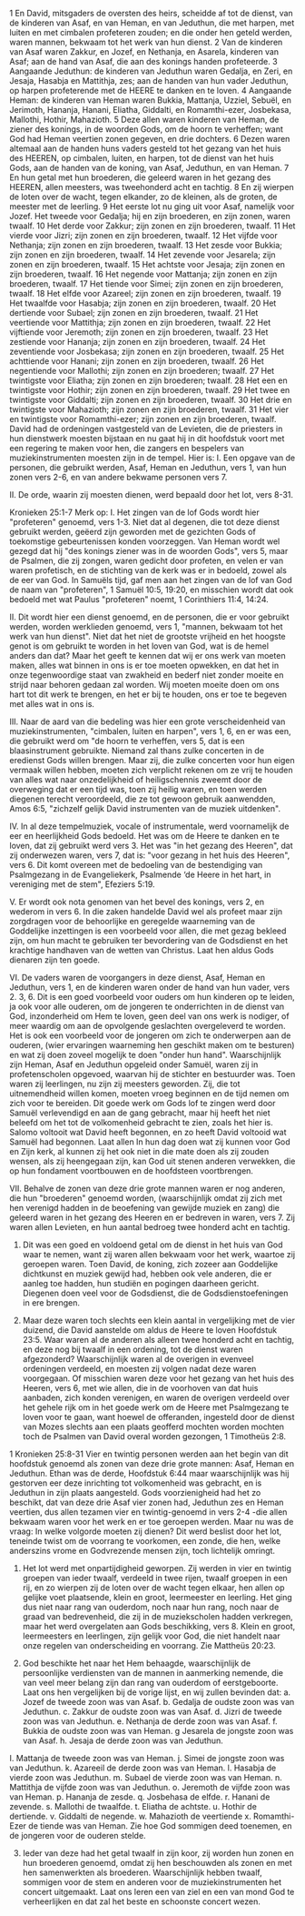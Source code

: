 1 En David, mitsgaders de oversten des heirs, scheidde af tot de dienst, van de kinderen van Asaf, en van Heman, en van Jeduthun, die met harpen, met luiten en met cimbalen profeteren zouden; en die onder hen geteld werden, waren mannen, bekwaam tot het werk van hun dienst. 2 Van de kinderen van Asaf waren Zakkur, en Jozef, en Nethanja, en Asarela, kinderen van Asaf; aan de hand van Asaf, die aan des konings handen profeteerde. 3 Aangaande Jeduthun: de kinderen van Jeduthun waren Gedalja, en Zeri, en Jesaja, Hasabja en Mattithja, zes; aan de handen van hun vader Jeduthun, op harpen profeterende met de HEERE te danken en te loven. 4 Aangaande Heman: de kinderen van Heman waren Bukkia, Mattanja, Uzziel, Sebuël, en Jerimoth, Hananja, Hanani, Eliatha, Giddalti, en Romamthi-ezer, Josbekasa, Mallothi, Hothir, Mahazioth. 5 Deze allen waren kinderen van Heman, de ziener des konings, in de woorden Gods, om de hoorn te verheffen; want God had Heman veertien zonen gegeven, en drie dochters. 6 Dezen waren altemaal aan de handen huns vaders gesteld tot het gezang van het huis des HEEREN, op cimbalen, luiten, en harpen, tot de dienst van het huis Gods, aan de handen van de koning, van Asaf, Jeduthun, en van Heman. 7 En hun getal met hun broederen, die geleerd waren in het gezang des HEEREN, allen meesters, was tweehonderd acht en tachtig. 8 En zij wierpen de loten over de wacht, tegen elkander, zo de kleinen, als de groten, de meester met de leerling. 9 Het eerste lot nu ging uit voor Asaf, namelijk voor Jozef. Het tweede voor Gedalja; hij en zijn broederen, en zijn zonen, waren twaalf. 10 Het derde voor Zakkur; zijn zonen en zijn broederen, twaalf. 11 Het vierde voor Jizri; zijn zonen en zijn broederen, twaalf. 12 Het vijfde voor Nethanja; zijn zonen en zijn broederen, twaalf. 13 Het zesde voor Bukkia; zijn zonen en zijn broederen, twaalf. 14 Het zevende voor Jesarela; zijn zonen en zijn broederen, twaalf. 15 Het achtste voor Jesaja; zijn zonen en zijn broederen, twaalf. 16 Het negende voor Mattanja; zijn zonen en zijn broederen, twaalf. 17 Het tiende voor Simei; zijn zonen en zijn broederen, twaalf. 18 Het elfde voor Azareel; zijn zonen en zijn broederen, twaalf. 19 Het twaalfde voor Hasabja; zijn zonen en zijn broederen, twaalf. 20 Het dertiende voor Subael; zijn zonen en zijn broederen, twaalf. 21 Het veertiende voor Mattithja; zijn zonen en zijn broederen, twaalf. 22 Het vijftiende voor Jeremoth; zijn zonen en zijn broederen, twaalf. 23 Het zestiende voor Hananja; zijn zonen en zijn broederen, twaalf. 24 Het zeventiende voor Josbekasa; zijn zonen en zijn broederen, twaalf. 25 Het achttiende voor Hanani; zijn zonen en zijn broederen, twaalf. 26 Het negentiende voor Mallothi; zijn zonen en zijn broederen; twaalf. 27 Het twintigste voor Eliatha; zijn zonen en zijn broederen; twaalf. 28 Het een en twintigste voor Hothir; zijn zonen en zijn broederen, twaalf. 29 Het twee en twintigste voor Giddalti; zijn zonen en zijn broederen, twaalf. 30 Het drie en twintigste voor Mahazioth; zijn zonen en zijn broederen, twaalf. 31 Het vier en twintigste voor Romamthi-ezer; zijn zonen en zijn broederen, twaalf. David had de ordeningen vastgesteld van de Levieten, die de priesters in hun dienstwerk moesten bijstaan en nu gaat hij in dit hoofdstuk voort met een regering te maken voor hen, die zangers en bespelers van muziekinstrumenten moesten zijn in de tempel. Hier is: I. Een opgave van de personen, die gebruikt werden, Asaf, Heman en Jeduthun, vers 1, van hun zonen vers 2-6, en van andere bekwame personen vers 7.

II. De orde, waarin zij moesten dienen, werd bepaald door het lot, vers 8-31.

Kronieken 25:1-7 Merk op: I. Het zingen van de lof Gods wordt hier "profeteren" genoemd, vers 1-3. Niet dat al degenen, die tot deze dienst gebruikt werden, geëerd zijn geworden met de gezichten Gods of toekomstige gebeurtenissen konden voorzeggen. Van Heman wordt wel gezegd dat hij "des konings ziener was in de woorden Gods", vers 5, maar de Psalmen, die zij zongen, waren gedicht door profeten, en velen er van waren profetisch, en de stichting van de kerk was er in bedoeld, zowel als de eer van God. In Samuëls tijd, gaf men aan het zingen van de lof van God de naam van "profeteren", 1 Samuël 10:5, 19:20, en misschien wordt dat ook bedoeld met wat Paulus "profeteren" noemt, 1 Corinthiers 11:4, 14:24.

II. Dit wordt hier een dienst genoemd, en de personen, die er voor gebruikt werden, worden werklieden genoemd, vers 1, "mannen, bekwaam tot het werk van hun dienst". Niet dat het niet de grootste vrijheid en het hoogste genot is om gebruikt te worden in het loven van God, wat is de hemel anders dan dat? Maar het geeft te kennen dat wij er ons werk van moeten maken, alles wat binnen in ons is er toe moeten opwekken, en dat het in onze tegenwoordige staat van zwakheid en bederf niet zonder moeite en strijd naar behoren gedaan zal worden. Wij moeten moeite doen om ons hart tot dit werk te brengen, en het er bij te houden, ons er toe te begeven met alles wat in ons is.

III. Naar de aard van die bedeling was hier een grote verscheidenheid van muziekinstrumenten, "cimbalen, luiten en harpen", vers 1, 6, en er was een, die gebruikt werd om "de hoorn te verheffen, vers 5, dat is een blaasinstrument gebruikte. Niemand zal thans zulke concerten in de eredienst Gods willen brengen. Maar zij, die zulke concerten voor hun eigen vermaak willen hebben, moeten zich verplicht rekenen om ze vrij te houden van alles wat naar onzedelijkheid of heiligschennis zweemt door de overweging dat er een tijd was, toen zij heilig waren, en toen werden diegenen terecht veroordeeld, die ze tot gewoon gebruik aanwendden, Amos 6:5, "zichzelf gelijk David instrumenten van de muziek uitdenken".

IV. In al deze tempelmuziek, vocale of instrumentale, werd voornamelijk de eer en heerlijkheid Gods bedoeld. Het was om de Heere te danken en te loven, dat zij gebruikt werd vers 3. Het was "in het gezang des Heeren", dat zij onderwezen waren, vers 7, dat is: "voor gezang in het huis des Heeren", vers 6. Dit komt overeen met de bedoeling van de bestendiging van Psalmgezang in de Evangeliekerk, Psalmende ‘de Heere in het hart, in vereniging met de stem", Efeziers 5:19.

V. Er wordt ook nota genomen van het bevel des konings, vers 2, en wederom in vers 6. In die zaken handelde David wel als profeet maar zijn zorgdragen voor de behoorlijke en geregelde waarneming van de Goddelijke inzettingen is een voorbeeld voor allen, die met gezag bekleed zijn, om hun macht te gebruiken ter bevordering van de Godsdienst en het krachtige handhaven van de wetten van Christus. Laat hen aldus Gods dienaren zijn ten goede. 

VI. De vaders waren de voorgangers in deze dienst, Asaf, Heman en Jeduthun, vers 1, en de kinderen waren onder de hand van hun vader, vers 2. 3, 6. Dit is een goed voorbeeld voor ouders om hun kinderen op te leiden, ja ook voor alle ouderen, om de jongeren te onderrichten in de dienst van God, inzonderheid om Hem te loven, geen deel van ons werk is nodiger, of meer waardig om aan de opvolgende geslachten overgeleverd te worden. Het is ook een voorbeeld voor de jongeren om zich te onderwerpen aan de ouderen, (wier ervaringen waarneming hen geschikt maken om te besturen) en wat zij doen zoveel mogelijk te doen "onder hun hand". Waarschijnlijk zijn Heman, Asaf en Jeduthun opgeleid onder Samuël, waren zij in profetenscholen opgevoed, waarvan hij de stichter en bestuurder was. Toen waren zij leerlingen, nu zijn zij meesters geworden. Zij, die tot uitnemendheid willen komen, moeten vroeg beginnen en de tijd nemen om zich voor te bereiden. Dit goede werk om Gods lof te zingen werd door Samuël verlevendigd en aan de gang gebracht, maar hij heeft het niet beleefd om het tot de volkomenheid gebracht te zien, zoals het hier is. Salomo voltooit wat David heeft begonnen, en zo heeft David voltooid wat Samuël had begonnen. Laat allen In hun dag doen wat zij kunnen voor God en Zijn kerk, al kunnen zij het ook niet in die mate doen als zij zouden wensen, als zij heengegaan zijn, kan God uit stenen anderen verwekken, die op hun fondament voortbouwen en de hoofdsteen voortbrengen.

VII. Behalve de zonen van deze drie grote mannen waren er nog anderen, die hun "broederen" genoemd worden, (waarschijnlijk omdat zij zich met hen verenigd hadden in de beoefening van gewijde muziek en zang) die geleerd waren in het gezang des Heeren en er bedreven in waren, vers 7. Zij waren allen Levieten, en hun aantal bedroeg twee honderd acht en tachtig.

1. Dit was een goed en voldoend getal om de dienst in het huis van God waar te nemen, want zij waren allen bekwaam voor het werk, waartoe zij geroepen waren. Toen David, de koning, zich zozeer aan Goddelijke dichtkunst en muziek gewijd had, hebben ook vele anderen, die er aanleg toe hadden, hun studiën en pogingen daarheen gericht. Diegenen doen veel voor de Godsdienst, die de Godsdienstoefeningen in ere brengen.

2. Maar deze waren toch slechts een klein aantal in vergelijking met de vier duizend, die David aanstelde om aldus de Heere te loven Hoofdstuk 23:5. Waar waren al de anderen als alleen twee honderd acht en tachtig, en deze nog bij twaalf in een ordening, tot de dienst waren afgezonderd? Waarschijnlijk waren al de overigen in evenveel ordeningen verdeeld, en moesten zij volgen nadat deze waren voorgegaan. 
Of misschien waren deze voor het gezang van het huis des Heeren, vers 6, met wie allen, die in de voorhoven van dat huis aanbaden, zich konden verenigen, en waren de overigen verdeeld over het gehele rijk om in het goede werk om de Heere met Psalmgezang te loven voor te gaan, want hoewel de offeranden, ingesteld door de dienst van Mozes slechts aan een plaats geofferd mochten worden mochten toch de Psalmen van David overal worden gezongen, 1 Timotheüs 2:8. 

1 Kronieken 25:8-31 
Vier en twintig personen werden aan het begin van dit hoofdstuk genoemd als zonen van deze drie grote mannen: Asaf, Heman en Jeduthun. Ethan was de derde, Hoofdstuk 6:44 maar waarschijnlijk was hij gestorven eer deze inrichting tot volkomenheid was gebracht, en is Jeduthun in zijn plaats aangesteld. Gods voorzienigheid had het zo beschikt, dat van deze drie Asaf vier zonen had, Jeduthun zes en Heman veertien, dus allen tezamen vier en twintig-genoemd in vers 2-4 -die allen bekwaam waren voor het werk en er toe geroepen werden. Maar nu was de vraag: In welke volgorde moeten zij dienen? Dit werd beslist door het lot, teneinde twist om de voorrang te voorkomen, een zonde, die hen, welke anderszins vrome en Godvrezende mensen zijn, toch lichtelijk omringt.

1. Het lot werd met onpartijdigheid geworpen. Zij werden in vier en twintig groepen van ieder twaalf, verdeeld in twee rijen, twaalf groepen in een rij, en zo wierpen zij de loten over de wacht tegen elkaar, hen allen op gelijke voet plaatsende, klein en groot, leermeester en leerling. Het ging dus niet naar rang van ouderdom, noch naar hun rang, noch naar de graad van bedrevenheid, die zij in de muziekscholen hadden verkregen, maar het werd overgelaten aan Gods beschikking, vers 8. Klein en groot, leermeesters en leerlingen, zijn gelijk voor God, die niet handelt naar onze regelen van onderscheiding en voorrang. Zie Mattheüs 20:23.

2. God beschikte het naar het Hem behaagde, waarschijnlijk de persoonlijke verdiensten van de mannen in aanmerking nemende, die van veel meer belang zijn dan rang van ouderdom of eerstgeboorte. Laat ons hen vergelijken bij de vorige lijst, en wij zullen bevinden dat: 
a. Jozef de tweede zoon was van Asaf.
b. Gedalja de oudste zoon was van Jeduthun.
c. Zakkur de oudste zoon was van Asaf.
d. Jizri de tweede zoon was van Jeduthun.
e. Nethanja de derde zoon was van Asaf.
f. Bukkia de oudste zoon was van Heman. g Jesarela de jongste zoon was van Asaf.
h. Jesaja de derde zoon was van Jeduthun.

I. Mattanja de tweede zoon was van Heman. 
j. Simei de jongste zoon was van Jeduthun. 
k. Azareeil de derde zoon was van Heman. 
l. Hasabja de vierde zoon was Jeduthun. 
m. Subael de vierde zoon was van Heman. 
n. Mattithja de vijfde zoon was van Jeduthun. 
o. Jeremoth de vijfde zoon was van Heman. 
p. Hananja de zesde. 
q. Josbehasa de elfde. 
r. Hanani de zevende. 
s. Mallothi de twaalfde. 
t. Eliatha de achtste. 
u. Hothir de dertiende.
v. Giddalti de negende. 
w. Mahazioth de veertiende 
x. Romamthi-Ezer de tiende was van Heman. 
Zie hoe God sommigen deed toenemen, en de jongeren voor de ouderen stelde.

3. Ieder van deze had het getal twaalf in zijn koor, zij worden hun zonen en hun broederen genoemd, omdat zij hen beschouwden als zonen en met hen samenwerkten als broederen. Waarschijnlijk hebben twaalf, sommigen voor de stem en anderen voor de muziekinstrumenten het concert uitgemaakt. Laat ons leren een van ziel en een van mond God te verheerlijken en dat zal het beste en schoonste concert wezen. 
 
